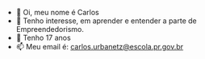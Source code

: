 - 👋 Oi, meu nome é Carlos 
- 👀 Tenho interesse,
em aprender e entender a 
parte de Empreendedorismo.
- 🌱 Tenho 17 anos
- 📫 Meu email é:
carlos.urbanetz@escola.pr.gov.br

